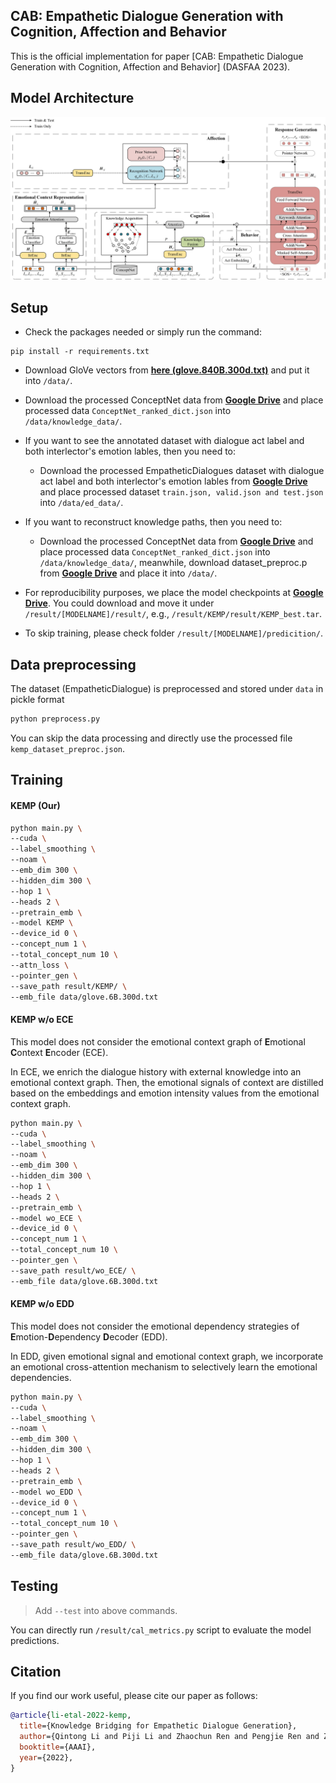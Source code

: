 ## 	CAB: Empathetic Dialogue Generation with Cognition, Affection and Behavior

This is the official implementation for paper [CAB: Empathetic Dialogue Generation with Cognition, Affection and Behavior] (DASFAA 2023).

## Model Architecture

![Image of KEMP](/model.jpg)


## Setup
- Check the packages needed or simply run the command:
```console
pip install -r requirements.txt
```
- Download GloVe vectors from [**here (glove.840B.300d.txt)**](https://drive.google.com/file/d/15ZEUyHCZ0f0mg0ecAFIbGInlkIUkOudY/view?usp=sharing) and put it into `/data/`.

- Download the processed ConceptNet data from [**Google Drive**](https://drive.google.com/file/d/1pURkucLpa0SAWfiwba_J28kM5NQuo0qD/view?usp=sharing) and place processed data `ConceptNet_ranked_dict.json` into `/data/knowledge_data/`.

- If you want to see the annotated dataset with dialogue act label and both interlector's emotion lables, then you need to:

    - Download the processed EmpatheticDialogues dataset with dialogue act label and both interlector's emotion lables from [**Google Drive**](https://drive.google.com/drive/folders/1Pvgh5PZE_svSna3A_yhHf_Wngb4T5tcl?usp=sharing) and place processed dataset `train.json, valid.json and test.json` into `/data/ed_data/`.

- If you want to reconstruct knowledge paths, then you need to:

    - Download the processed ConceptNet data from [**Google Drive**](https://drive.google.com/file/d/1pURkucLpa0SAWfiwba_J28kM5NQuo0qD/view?usp=sharing) and place processed data `ConceptNet_ranked_dict.json` into `/data/knowledge_data/`,  meanwhile, download dataset_preproc.p from [**Google Drive**](https://drive.google.com/file/d/1si4hznX37dValdmKCgf38v4mMF07n3Z0/view?usp=sharing) and place it into `/data/`.

- For reproducibility purposes, we place the model checkpoints at [**Google Drive**](https://drive.google.com/drive/folders/1w5rOOUbhcGrS6v_YDw4d18lQZUT9phJV?usp=sharing). You could download and move it under `/result/[MODELNAME]/result/`, e.g., `/result/KEMP/result/KEMP_best.tar`.

- To skip training, please check folder `/result/[MODELNAME]/predicition/`.



## Data preprocessing

The dataset (EmpatheticDialogue) is preprocessed and stored under `data` in pickle format
```bash
python preprocess.py
```
You can skip the data processing and directly use the processed file `kemp_dataset_preproc.json`.

## Training
#### KEMP (Our)
```bash
python main.py \
--cuda \
--label_smoothing \
--noam \
--emb_dim 300 \
--hidden_dim 300 \
--hop 1 \
--heads 2 \
--pretrain_emb \
--model KEMP \
--device_id 0 \
--concept_num 1 \
--total_concept_num 10 \
--attn_loss \
--pointer_gen \
--save_path result/KEMP/ \
--emb_file data/glove.6B.300d.txt
```

#### KEMP w/o ECE

This model does not consider the emotional context graph of **E**motional **C**ontext **E**ncoder (ECE). 

In ECE, we enrich the dialogue history with external knowledge into an emotional context graph. Then, the emotional signals of context are distilled based on the embeddings and emotion intensity values from the emotional context graph.
```bash
python main.py \
--cuda \
--label_smoothing \
--noam \
--emb_dim 300 \
--hidden_dim 300 \
--hop 1 \
--heads 2 \
--pretrain_emb \
--model wo_ECE \
--device_id 0 \
--concept_num 1 \
--total_concept_num 10 \
--pointer_gen \
--save_path result/wo_ECE/ \
--emb_file data/glove.6B.300d.txt
```

#### KEMP w/o EDD

This model does not consider the emotional dependency strategies of **E**motion-**D**ependency **D**ecoder (EDD). 

In EDD, given emotional signal and emotional context graph, we incorporate an emotional cross-attention mechanism to selectively learn the emotional dependencies. 
```bash
python main.py \
--cuda \
--label_smoothing \
--noam \
--emb_dim 300 \
--hidden_dim 300 \
--hop 1 \
--heads 2 \
--pretrain_emb \
--model wo_EDD \
--device_id 0 \
--concept_num 1 \
--total_concept_num 10 \
--pointer_gen \
--save_path result/wo_EDD/ \
--emb_file data/glove.6B.300d.txt
```

## Testing
> Add `--test` into above commands.

You can directly run `/result/cal_metrics.py` script to evaluate the model predictions.


## Citation
If you find our work useful, please cite our paper as follows:

```bibtex
@article{li-etal-2022-kemp,
  title={Knowledge Bridging for Empathetic Dialogue Generation},
  author={Qintong Li and Piji Li and Zhaochun Ren and Pengjie Ren and Zhumin Chen},
  booktitle={AAAI},
  year={2022},
}
```

